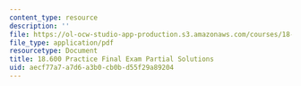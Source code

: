 ```yaml
---
content_type: resource
description: ''
file: https://ol-ocw-studio-app-production.s3.amazonaws.com/courses/18-600-probability-and-random-variables-fall-2019/aecf77a7a7d6a3b0cb0bd55f29a89204_MIT18_600F19_prc_final_soln.pdf
file_type: application/pdf
resourcetype: Document
title: 18.600 Practice Final Exam Partial Solutions
uid: aecf77a7-a7d6-a3b0-cb0b-d55f29a89204
---
```

